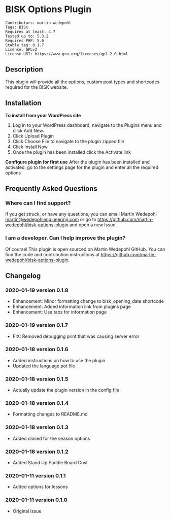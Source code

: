 # BISK Options Plugin
```
Contributors: martin-wedepohl
Tags: BISK
Requires at least: 4.7
Tested up to: 5.3.2
Requires PHP: 5.6
Stable tag: 0.1.7
License: GPLv2
License URI: https://www.gnu.org/licenses/gpl-2.0.html
```

## Description
This plugin will provide all the options, custom post types and shortcodes required for the BISK website.

## Installation
**To install from your WordPress site**
1. Log in to your WordPress dashboard, navigate to the Plugins menu and click Add New.
2. Click Upload Plugin
3. Click Choose File to navigate to the plugin zipped file
4. Click Install Now
5. Once the plugin has been installed click the Activate link

**Configure plugin for first use**
After the plugin has been installed and activated, go to the settings page for the plugin and enter all the required options

## Frequently Asked Questions
### Where can I find support?
If you get struck, or have any questions, you can email Martin Wedepohl <martin@wedepohlengineering.com> or go to https://github.com/martin-wedepohl/bisk-options-plugin and open a new Issue.

### I am a developer. Can I help improve the plugin?
Of course! This plugin is open sourced on Martin Wedepohl GitHub. You can find the code and contribution instructions at https://github.com/martin-wedepohl/bisk-options-plugin.

## Changelog ##

### 2020-01-19 version 0.1.8 ###
* Enhancement: Minor formatting change to bisk_opening_date shortcode
* Enhancement: Added information link from plugins page
* Enhancement: Use tabs for information page

### 2020-01-19 version 0.1.7 ###
* FIX: Removed debugging print that was causing server error

### 2020-01-18 version 0.1.6 ###
* Added instructions on how to use the plugin
* Updated the language pot file

### 2020-01-18 version 0.1.5 ###
* Actually update the plugin version in the config file

### 2020-01-18 version 0.1.4 ###
* Formatting changes to README.md

### 2020-01-18 version 0.1.3 ###
* Added closed for the season options

### 2020-01-18 version 0.1.2 ###
* Added Stand Up Paddle Board Cost

### 2020-01-11 version 0.1.1 ###
* Added options for lessons

### 2020-01-11 version 0.1.0 ###
* Original issue